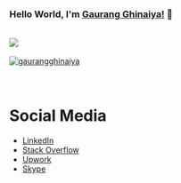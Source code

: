 ### Hello World, I'm [Gaurang Ghinaiya!](https://nexios.in/) 👋 

<br />
<img align="center" src="https://github-readme-stats.vercel.app/api?username=gaurangghinaiya&show_icons=true&include_all_commits=true&theme=dark"/>
<br />
<br />
<a href="https://github.com/ryo-ma/github-profile-trophy"><img src="https://github-profile-trophy.vercel.app/?username=gaurangghinaiya" alt="gaurangghinaiya" /></a>
<br />
<br />
<br />

# Social Media
- [LinkedIn](https://www.linkedin.com/in/gaurangghinaiya/)
- [Stack Overflow](https://stackoverflow.com/users/4799822/gaurang-ghinaiya)
- [Upwork](https://www.upwork.com/freelancers/~01ec6b1f95b2ef49b4)
- [Skype](https://join.skype.com/invite/pCdrLHl3tNJc)
